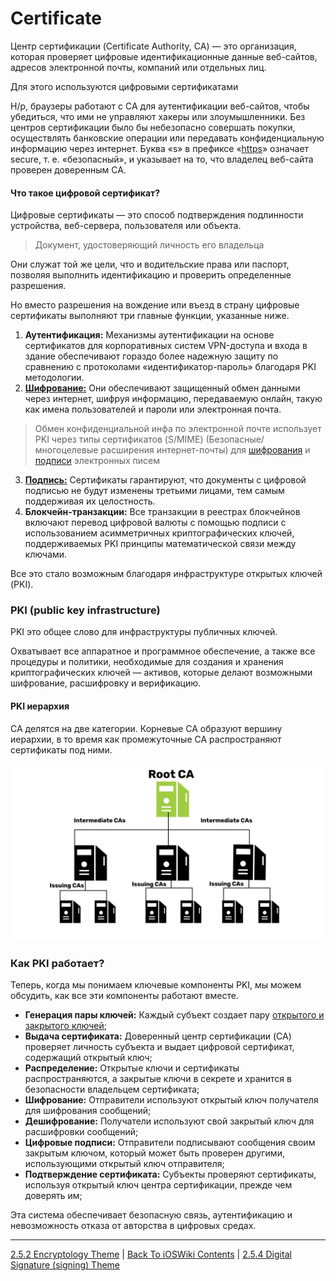 # Certificate

Центр сертификации (Certificate Authority, CA) — это организация, которая проверяет цифровые идентификационные данные веб-сайтов, адресов электронной почты, компаний или отдельных лиц. 

Для этого используются цифровыми сертификатами

Н/р, браузеры работают с CA для аутентификации веб-сайтов, чтобы убедиться, что ими не управляют хакеры или злоумышленники. Без центров сертификации было бы небезопасно совершать покупки, осуществлять банковские операции или передавать конфиденциальную информацию через интернет. Буква «s» в префиксе «[https](/2%20ComputerScience/2.3%20Networking/2.3.2%20Web/2.3.2.2%20Protocols.md)» означает secure, т. е. «безопасный», и указывает на то, что владелец веб-сайта проверен доверенным CA.

#### Что такое цифровой сертификат?

Цифровые сертификаты — это способ подтверждения подлинности устройства, веб-сервера, пользователя или объекта. 

> Документ, удостоверяющий личность его владельца

Они служат той же цели, что и водительские права или паспорт, позволяя выполнить идентификацию и проверить определенные разрешения. 

Но вместо разрешения на вождение или въезд в страну цифровые сертификаты выполняют три главные функции, указанные ниже.

1. **Аутентификация:** Механизмы аутентификации на основе сертификатов для корпоративных систем VPN-доступа и входа в здание обеспечивают гораздо более надежную защиту по сравнению с протоколами «идентификатор-пароль» благодаря PKI методологии.
2. **[Шифрование:](./2.5.2%20Encryption.md)** Они обеспечивают защищенный обмен данными через интернет, шифруя информацию, передаваемую онлайн, такую как имена пользователей и пароли или электронная почта.
> Обмен конфиденциальной инфа по электронной почте использует PKI через типы сертификатов (S/MIME) (Безопасные/многоцелевые расширения интернет-почты) для [шифрования](./2.5.2%20Encryption.md) и [подписи](./2.5.4%20Digital%20Signature%20(signing).md) электронных писем
3. **[Подпись:](./2.5.4%20Digital%20Signature%20(signing).md)** Сертификаты гарантируют, что документы с цифровой подписью не будут изменены третьими лицами, тем самым поддерживая их целостность.
4. **Блокчейн-транзакции:** Все транзакции в реестрах блокчейнов включают перевод цифровой валюты с помощью подписи с использованием асимметричных криптографических ключей, поддерживаемых PKI принципы математической связи между ключами.

Все это стало возможным благодаря инфраструктуре открытых ключей (PKI). 

### PKI (public key infrastructure)

PKI это общее слово для инфраструктуры публичных ключей. 

Охватывает все аппаратное и программное обеспечение, а также все процедуры и политики, необходимые для создания и хранения криптографических ключей — активов, которые делают возможными шифрование, расшифровку и верификацию.

#### PKI иерархия

CA делятся на две категории. Корневые CA образуют вершину иерархии, в то время как промежуточные CA распространяют сертификаты под ними.

![](https://github.com/eldaroid/pictures/blob/master/iOSWiki/ComputerScience/PKI-Hierarchy.jpg?raw=true)

### Как PKI работает?

Теперь, когда мы понимаем ключевые компоненты PKI, мы можем обсудить, как все эти компоненты работают вместе.

* **Генерация пары ключей:** Каждый субъект создает пару [открытого и закрытого ключей](./2.5.2%20Encryption.md);
* **Выдача сертификата:** Доверенный центр сертификации (CA) проверяет личность субъекта и выдает цифровой сертификат, содержащий открытый ключ;
* **Распределение:** Открытые ключи и сертификаты распространяются, а закрытые ключи в секрете и хранится в безопасности владельцем сертификата;
* **Шифрование:** Отправители используют открытый ключ получателя для шифрования сообщений;
* **Дешифрование:** Получатели используют свой закрытый ключ для расшифровки сообщений;
* **Цифровые подписи:** Отправители подписывают сообщения своим закрытым ключом, который может быть проверен другими, использующими открытый ключ отправителя;
* **Подтверждение сертификата:** Субъекты проверяют сертификаты, используя открытый ключ центра сертификации, прежде чем доверять им;

Эта система обеспечивает безопасную связь, аутентификацию и невозможность отказа от авторства в цифровых средах.

---

[2.5.2 Encryptology Theme](./2.5.2%20Encryption.md) | [Back To iOSWiki Contents](https://github.com/eldaroid/iOSWiki) | [2.5.4 Digital Signature (signing) Theme](./2.5.4%20Digital%20Signature%20(signing).md)